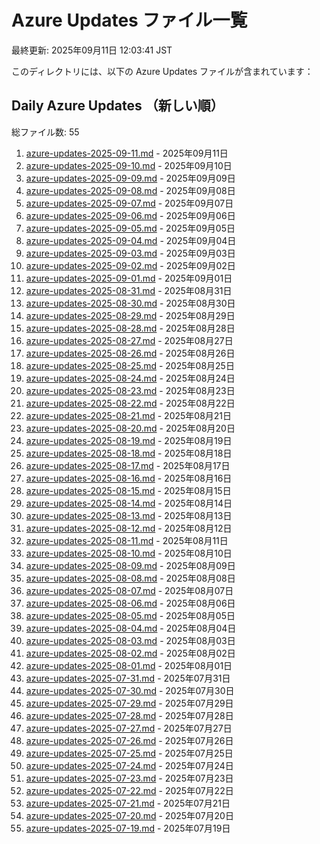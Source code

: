# Azure Updates ファイル一覧

最終更新: 2025年09月11日 12:03:41 JST

このディレクトリには、以下の Azure Updates ファイルが含まれています：

## Daily Azure Updates （新しい順）

総ファイル数: 55

1. [azure-updates-2025-09-11.md](./azure-updates-2025-09-11.md) - 2025年09月11日
2. [azure-updates-2025-09-10.md](./azure-updates-2025-09-10.md) - 2025年09月10日
3. [azure-updates-2025-09-09.md](./azure-updates-2025-09-09.md) - 2025年09月09日
4. [azure-updates-2025-09-08.md](./azure-updates-2025-09-08.md) - 2025年09月08日
5. [azure-updates-2025-09-07.md](./azure-updates-2025-09-07.md) - 2025年09月07日
6. [azure-updates-2025-09-06.md](./azure-updates-2025-09-06.md) - 2025年09月06日
7. [azure-updates-2025-09-05.md](./azure-updates-2025-09-05.md) - 2025年09月05日
8. [azure-updates-2025-09-04.md](./azure-updates-2025-09-04.md) - 2025年09月04日
9. [azure-updates-2025-09-03.md](./azure-updates-2025-09-03.md) - 2025年09月03日
10. [azure-updates-2025-09-02.md](./azure-updates-2025-09-02.md) - 2025年09月02日
11. [azure-updates-2025-09-01.md](./azure-updates-2025-09-01.md) - 2025年09月01日
12. [azure-updates-2025-08-31.md](./azure-updates-2025-08-31.md) - 2025年08月31日
13. [azure-updates-2025-08-30.md](./azure-updates-2025-08-30.md) - 2025年08月30日
14. [azure-updates-2025-08-29.md](./azure-updates-2025-08-29.md) - 2025年08月29日
15. [azure-updates-2025-08-28.md](./azure-updates-2025-08-28.md) - 2025年08月28日
16. [azure-updates-2025-08-27.md](./azure-updates-2025-08-27.md) - 2025年08月27日
17. [azure-updates-2025-08-26.md](./azure-updates-2025-08-26.md) - 2025年08月26日
18. [azure-updates-2025-08-25.md](./azure-updates-2025-08-25.md) - 2025年08月25日
19. [azure-updates-2025-08-24.md](./azure-updates-2025-08-24.md) - 2025年08月24日
20. [azure-updates-2025-08-23.md](./azure-updates-2025-08-23.md) - 2025年08月23日
21. [azure-updates-2025-08-22.md](./azure-updates-2025-08-22.md) - 2025年08月22日
22. [azure-updates-2025-08-21.md](./azure-updates-2025-08-21.md) - 2025年08月21日
23. [azure-updates-2025-08-20.md](./azure-updates-2025-08-20.md) - 2025年08月20日
24. [azure-updates-2025-08-19.md](./azure-updates-2025-08-19.md) - 2025年08月19日
25. [azure-updates-2025-08-18.md](./azure-updates-2025-08-18.md) - 2025年08月18日
26. [azure-updates-2025-08-17.md](./azure-updates-2025-08-17.md) - 2025年08月17日
27. [azure-updates-2025-08-16.md](./azure-updates-2025-08-16.md) - 2025年08月16日
28. [azure-updates-2025-08-15.md](./azure-updates-2025-08-15.md) - 2025年08月15日
29. [azure-updates-2025-08-14.md](./azure-updates-2025-08-14.md) - 2025年08月14日
30. [azure-updates-2025-08-13.md](./azure-updates-2025-08-13.md) - 2025年08月13日
31. [azure-updates-2025-08-12.md](./azure-updates-2025-08-12.md) - 2025年08月12日
32. [azure-updates-2025-08-11.md](./azure-updates-2025-08-11.md) - 2025年08月11日
33. [azure-updates-2025-08-10.md](./azure-updates-2025-08-10.md) - 2025年08月10日
34. [azure-updates-2025-08-09.md](./azure-updates-2025-08-09.md) - 2025年08月09日
35. [azure-updates-2025-08-08.md](./azure-updates-2025-08-08.md) - 2025年08月08日
36. [azure-updates-2025-08-07.md](./azure-updates-2025-08-07.md) - 2025年08月07日
37. [azure-updates-2025-08-06.md](./azure-updates-2025-08-06.md) - 2025年08月06日
38. [azure-updates-2025-08-05.md](./azure-updates-2025-08-05.md) - 2025年08月05日
39. [azure-updates-2025-08-04.md](./azure-updates-2025-08-04.md) - 2025年08月04日
40. [azure-updates-2025-08-03.md](./azure-updates-2025-08-03.md) - 2025年08月03日
41. [azure-updates-2025-08-02.md](./azure-updates-2025-08-02.md) - 2025年08月02日
42. [azure-updates-2025-08-01.md](./azure-updates-2025-08-01.md) - 2025年08月01日
43. [azure-updates-2025-07-31.md](./azure-updates-2025-07-31.md) - 2025年07月31日
44. [azure-updates-2025-07-30.md](./azure-updates-2025-07-30.md) - 2025年07月30日
45. [azure-updates-2025-07-29.md](./azure-updates-2025-07-29.md) - 2025年07月29日
46. [azure-updates-2025-07-28.md](./azure-updates-2025-07-28.md) - 2025年07月28日
47. [azure-updates-2025-07-27.md](./azure-updates-2025-07-27.md) - 2025年07月27日
48. [azure-updates-2025-07-26.md](./azure-updates-2025-07-26.md) - 2025年07月26日
49. [azure-updates-2025-07-25.md](./azure-updates-2025-07-25.md) - 2025年07月25日
50. [azure-updates-2025-07-24.md](./azure-updates-2025-07-24.md) - 2025年07月24日
51. [azure-updates-2025-07-23.md](./azure-updates-2025-07-23.md) - 2025年07月23日
52. [azure-updates-2025-07-22.md](./azure-updates-2025-07-22.md) - 2025年07月22日
53. [azure-updates-2025-07-21.md](./azure-updates-2025-07-21.md) - 2025年07月21日
54. [azure-updates-2025-07-20.md](./azure-updates-2025-07-20.md) - 2025年07月20日
55. [azure-updates-2025-07-19.md](./azure-updates-2025-07-19.md) - 2025年07月19日
